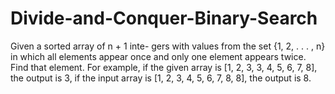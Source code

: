 # Divide-and-Conquer-Binary-Search
Given a sorted array of n + 1 inte-
gers with values from the set {1, 2, . . . , n} in which all elements appear once and only
one element appears twice. Find that element. For example, if the given array is
[1, 2, 3, 3, 4, 5, 6, 7, 8], the output is 3, if the input array is [1, 2, 3, 4, 5, 6, 7, 8, 8], the output
is 8.
